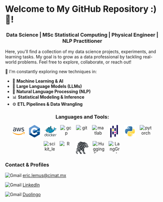 # Welcome to My GitHub Repository :) 👋!


<div align="center">
  <h3>Data Science | MSc Statistical Computing | Physical Engineer | NLP Practitioner</h3>
</div>

Here, you'll find a collection of my data science projects, experiments, and learning tasks. My goal is to grow as a data professional by tackling real-world problems. Feel free to explore, collaborate, or reach out!


🌱 I'm constantly exploring new techniques in:

- 🤖 **Machine Learning & AI**  
- 🧠 **Large Language Models (LLMs)**  
- 💬 **Natural Language Processing (NLP)**  
- 📊 **Statistical Modeling & Inference**  
- ⚙️ **ETL Pipelines & Data Wrangling**



<h3 align="center">Languages and Tools:</h3>  <!-- Título centrado -->
<div align="center" style="display: flex; flex-wrap: wrap; justify-content: center; gap: 12px; margin: 0 auto; max-width: 800px;">
  <!-- AWS -->
  <img src="https://raw.githubusercontent.com/devicons/devicon/master/icons/amazonwebservices/amazonwebservices-original-wordmark.svg" alt="aws" width="40" height="40"/>
  <!-- C++ -->
  <img src="https://raw.githubusercontent.com/devicons/devicon/master/icons/cplusplus/cplusplus-original.svg" alt="cplusplus" width="40" height="40"/>
  <!-- Docker -->
  <img src="https://raw.githubusercontent.com/devicons/devicon/master/icons/docker/docker-original-wordmark.svg" alt="docker" width="40" height="40"/>
  <!-- GCP -->
  <img src="https://www.vectorlogo.zone/logos/google_cloud/google_cloud-icon.svg" alt="gcp" width="40" height="40"/>
  <!-- Git -->
  <img src="https://www.vectorlogo.zone/logos/git-scm/git-scm-icon.svg" alt="git" width="40" height="40"/>
  <!-- MATLAB -->
  <img src="https://upload.wikimedia.org/wikipedia/commons/2/21/Matlab_Logo.png" alt="matlab" width="40" height="40"/>
  <!-- Pandas -->
  <img src="https://raw.githubusercontent.com/devicons/devicon/2ae2a900d2f041da66e950e4d48052658d850630/icons/pandas/pandas-original.svg" alt="pandas" width="40" height="40"/>
  <!-- Python -->
  <img src="https://raw.githubusercontent.com/devicons/devicon/master/icons/python/python-original.svg" alt="python" width="40" height="40"/>
  <!-- PyTorch -->
  <img src="https://www.vectorlogo.zone/logos/pytorch/pytorch-icon.svg" alt="pytorch" width="40" height="40"/>
  <!-- Scikit-learn -->
  <img src="https://upload.wikimedia.org/wikipedia/commons/0/05/Scikit_learn_logo_small.svg" alt="scikit_learn" width="40" height="40"/>
  <!-- R -->
  <img src="https://www.vectorlogo.zone/logos/r-project/r-project-icon.svg" alt="R" width="40" height="40"/>
  <!-- Polars -->
  <img src="https://raw.githubusercontent.com/pola-rs/polars-static/master/logos/polars-logo-dark.svg" alt="Polars" width="40" height="40" style="background: white; padding: 2px; border-radius: 4px;"/>
  <!-- HuggingFace -->
  <img src="https://huggingface.co/front/assets/huggingface_logo.svg" alt="HuggingFace" width="40" height="40"/>
  <!-- LangGraph -->
  <img src="https://registry.npmmirror.com/@lobehub/icons-static-png/latest/files/light/langgraph-color.png" alt="LangGraph" width="40" height="40"/>
</div>

<div align="left">
  <h3> Contact & Profiles</h3>
</div>

<img src="https://upload.wikimedia.org/wikipedia/commons/7/7e/Gmail_icon_%282020%29.svg" alt="Gmail" width="22" height="22"/>  eric.lemus@cimat.mx</span>

<img src="https://raw.githubusercontent.com/rahuldkjain/github-profile-readme-generator/master/src/images/icons/Social/linked-in-alt.svg" alt="Gmail" width="22" height="22"/>  [LinkedIn](https://www.linkedin.com/in/eric-lemus-avalos-632475278)</span>

<img src="https://design.duolingo.com/86230c9ad10d9f08b785.svg" alt="Gmail" width="22" height="22"/> [Duolingo](https://www.duolingo.com/profile/Eric_LemusA?via=share_profile_qr)</span>





